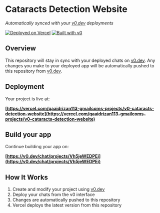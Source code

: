 # Cataracts Detection Website

*Automatically synced with your [v0.dev](https://v0.dev) deployments*

[![Deployed on Vercel](https://img.shields.io/badge/Deployed%20on-Vercel-black?style=for-the-badge&logo=vercel)](https://vercel.com/qaaidrizan113-gmailcoms-projects/v0-cataracts-detection-website)
[![Built with v0](https://img.shields.io/badge/Built%20with-v0.dev-black?style=for-the-badge)](https://v0.dev/chat/projects/Vh5jeWEDPEi)

## Overview

This repository will stay in sync with your deployed chats on [v0.dev](https://v0.dev).
Any changes you make to your deployed app will be automatically pushed to this repository from [v0.dev](https://v0.dev).

## Deployment

Your project is live at:

**[https://vercel.com/qaaidrizan113-gmailcoms-projects/v0-cataracts-detection-website](https://vercel.com/qaaidrizan113-gmailcoms-projects/v0-cataracts-detection-website)**

## Build your app

Continue building your app on:

**[https://v0.dev/chat/projects/Vh5jeWEDPEi](https://v0.dev/chat/projects/Vh5jeWEDPEi)**

## How It Works

1. Create and modify your project using [v0.dev](https://v0.dev)
2. Deploy your chats from the v0 interface
3. Changes are automatically pushed to this repository
4. Vercel deploys the latest version from this repository